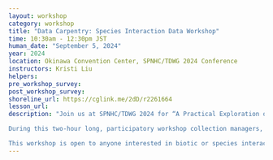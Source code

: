 ```yaml
---
layout: workshop
category: workshop
title: "Data Carpentry: Species Interaction Data Workshop"
time: 10:30am - 12:30pm JST
human_date: "September 5, 2024"
year: 2024
location: Okinawa Convention Center, SPNHC/TDWG 2024 Conference	
instructors: Kristi Liu
helpers:
pre_workshop_survey:
post_workshop_survey:
shoreline_url: https://cglink.me/2dD/r2261664
lesson_url:
description: "Join us at SPNHC/TDWG 2024 for “A Practical Exploration of Biotic Interaction Data Management and Information Retrieval through Terrestrial Parasite Tracker (TPT) and Global Biotic Interactions (GloBI).”

During this two-hour long, participatory workshop collection managers, researchers, or data providers will use GloBI for data management and information retrieval. Our group exploration into the data will cover the data origins and data integration process and data products.

This workshop is open to anyone interested in biotic or species interaction data even if you are presently not using GloBI. We will highlight data from the Terrestrial Parasite Tracker project, but the methods are available for anyone interested in biotic interactions (see more at https://www.globalbioticinteractions.org/sources)."
---
```

